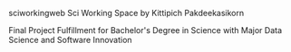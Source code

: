sciworkingweb
Sci Working Space by Kittipich Pakdeekasikorn

Final Project Fulfillment for Bachelor's Degree in Science with Major Data Science and Software Innovation


